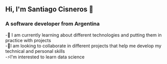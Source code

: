 ## Hi, I'm Santiago Cisneros 👋
   ### A software developer from Argentina
   
   -🌱 I am currently learning about different technologies and putting them in practice with projects  <br />
   -👯I am looking to collaborate in different projects that help me develop my technical and personal skills<br />
   -⚡I'm interested to learn data science<br />
   
   
<!--
                     

Here are some ideas to get you started:

- 🔭 I’m currently working on ...
- 🌱 I’m currently learning ...
- 👯 I’m looking to collaborate on ...
- 🤔 I’m looking for help with ...
- 💬 Ask me about ...
- 📫 How to reach me: ...
- 😄 Pronouns: ...
- ⚡ Fun fact: ...
-->
